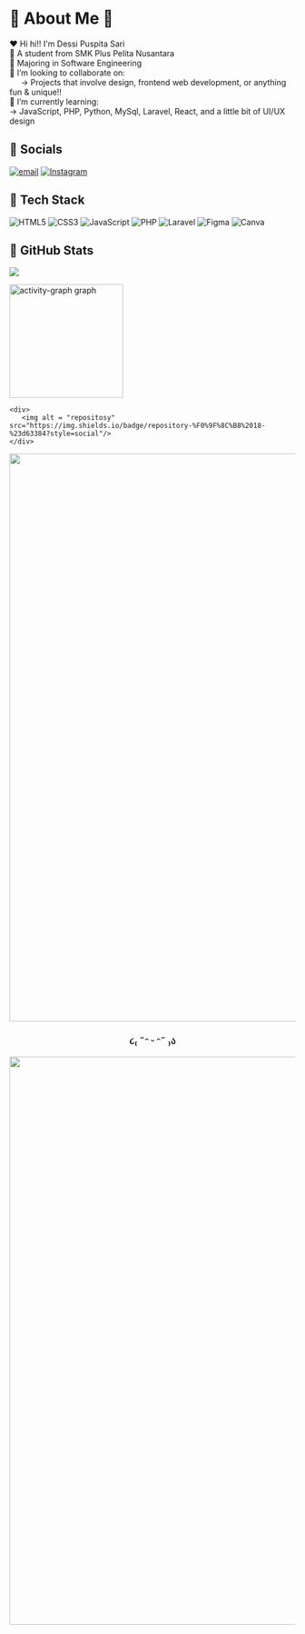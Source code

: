 <div>

  # 🌷 About Me 🌷
❤️ Hi hi!! I'm Dessi Puspita Sari <br>
📍 A student from SMK Plus Pelita Nusantara <br>
🎀 Majoring in Software Engineering <br>
🚨 I’m looking to collaborate on:<br>    
    → Projects that involve design, frontend web development, or anything fun & unique!! <br>
🧧 I’m currently learning: <br>
<t>    → JavaScript, PHP, Python, MySql, Laravel, React, and a little bit of UI/UX design


## 🌸 Socials
[![email](https://img.shields.io/badge/Email-%23E4405F?logo=gmail&logoColor=white)](mailto:dessipuspita46832@gmail.com)
[![Instagram](https://img.shields.io/badge/Instagram-%23E4405F.svg?logo=Instagram&logoColor=white)](https://instagram.com/dddessi.sj)



## 🩷 Tech Stack
![HTML5](https://img.shields.io/badge/html5-%23E4405F.svg?style=flat&logo=html5&logoColor=white) 
![CSS3](https://img.shields.io/badge/css3-%23E4405F?style=flat&logo=css&logoColor=white)
![JavaScript](https://img.shields.io/badge/javascript-%23E4405F.svg?style=flat&logo=javascript&logoColor=white)
![PHP](https://img.shields.io/badge/php-%23E4405F.svg?style=flat&logo=php&logoColor=white) 
![Laravel](https://img.shields.io/badge/laravel-%23E4405F.svg?style=flat&logo=laravel&logoColor=white) 
![Figma](https://img.shields.io/badge/figma-%23E4405F.svg?style=flat&logo=figma&logoColor=white) 
![Canva](https://img.shields.io/badge/canva-%23E4405F.svg?style=flat&logo=canva&logoColor=white)


## 🌺 GitHub Stats
![](https://github-readme-stats.vercel.app/api/top-langs/?username=strzcy&layout=compact&hide_border=false&theme=default&bg_color=00000000&title_color=d63384&text_color=d63384) <br>

<img src="https://github-readme-activity-graph.vercel.app/graph?username=STRZCY&theme=pink-yoru&radius=16&hide_title=true&area=false" height="200" alt="activity-graph graph" />

    <div> 
       <img alt = "repositosy" src="https://img.shields.io/badge/repository-%F0%9F%8C%B8%2018-%23d63384?style=social"/> 
    </div>
    
</div>

<img src="https://user-images.githubusercontent.com/74038190/212284115-f47cd8ff-2ffb-4b04-b5bf-4d1c14c0247f.gif" width="1000"><br>

### <p align="center"> ૮₍ ˶ᵔ ᵕ ᵔ˶ ₎ა </p>

<img src="https://user-images.githubusercontent.com/74038190/212284115-f47cd8ff-2ffb-4b04-b5bf-4d1c14c0247f.gif" width="1000">


<!-- Proudly created with GPRM ( https://gprm.itsvg.in ) -->
